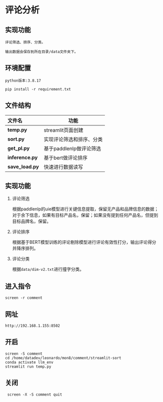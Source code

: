 # 评论分析

## 实现功能

    评论筛选、排序、分类。

    输出数据会保存到所在目录/data文件夹下。

## 环境配置

    python版本:3.8.17
```
pip install -r requirement.txt
```

## 文件结构

| 文件名           | 功能                     |
| :--------------- | ------------------------ |
| **temp.py**      | streamlit页面创建        |
| **sort.py**      | 实现评论筛选和排序、分类 |
| **get_pl.py**    | 基于paddlenlp做评论筛选  |
| **inference.py** | 基于bert做评论排序       |
| **save_load.py** | 快速进行数据读写         |

## 实现功能

1. 评论筛选
   
   根据paddlenlp的uie模型进行关键信息提取，保留无产品和品牌信息的数据；对于余下信息，如果有目标产品名，保留；如果没有提到任何产品名，但提到目标品牌名，保留。

2. 评论排序

    根据基于BERT模型训练的评论剔除模型进行评论有效性打分，输出评论得分并降序排列。

3. 评论分类

    根据`data/dim-v2.txt`进行撞字分类。
    
## 进入指令
```
screen -r comment
```
## 网址

    http://192.168.1.155:8502

## 开启
```
screen -S comment
cd /home/datadev/leonardo/mon8/comment/streamlit-sort
conda activate llm_env
streamlit run temp.py
```

## 关闭
```
 screen -X -S comment quit
```

